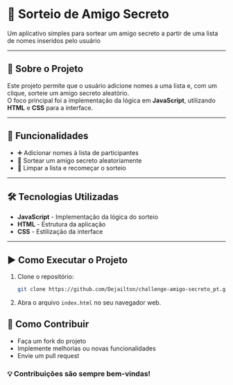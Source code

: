 # 🎁 Sorteio de Amigo Secreto

Um aplicativo simples para sortear um amigo secreto a partir de uma lista de nomes inseridos pelo usuário

---

## 📌 Sobre o Projeto

Este projeto permite que o usuário adicione nomes a uma lista e, com um clique, sorteie um amigo secreto aleatório.  
O foco principal foi a implementação da lógica em **JavaScript**, utilizando **HTML** e **CSS** para a interface.

---

## 🚀 Funcionalidades

- ➕ Adicionar nomes à lista de participantes  
- 🎲 Sortear um amigo secreto aleatoriamente  
- 🔄 Limpar a lista e recomeçar o sorteio  

---

## 🛠️ Tecnologias Utilizadas

- **JavaScript** - Implementação da lógica do sorteio  
- **HTML** - Estrutura da aplicação  
- **CSS** - Estilização da interface  

---

## ▶️ Como Executar o Projeto

1. Clone o repositório:
   ```bash
   git clone https://github.com/Dejailton/challenge-amigo-secreto_pt.git

2. Abra o arquivo `index.html` no seu navegador web.

## 🤝 Como Contribuir
- Faça um fork do projeto
- Implemente melhorias ou novas funcionalidades
- Envie um pull request

### 💡 Contribuições são sempre bem-vindas!
